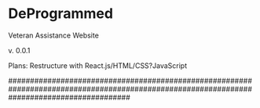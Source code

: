# DeProgrammed
Veteran Assistance Website


v. 0.0.1

Plans: Restructure with React.js/HTML/CSS?JavaScript

############################################################################################################################################

